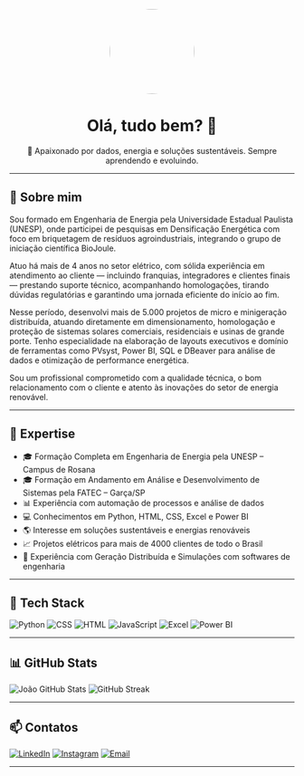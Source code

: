 <p align="center">
  <img src="https://avatars.githubusercontent.com/u/SEU_ID_AQUI" width="150px" style="border-radius: 50%"/>
</p>

<h1 align="center">Olá, tudo bem? 👋</h1>

<p align="center">
  🌱 Apaixonado por dados, energia e soluções sustentáveis. Sempre aprendendo e evoluindo.
</p>

---

## 🧠 Sobre mim

Sou formado em Engenharia de Energia pela Universidade Estadual Paulista (UNESP), onde participei de pesquisas em Densificação Energética com foco em briquetagem de resíduos agroindustriais, integrando o grupo de iniciação científica BioJoule.

Atuo há mais de 4 anos no setor elétrico, com sólida experiência em atendimento ao cliente — incluindo franquias, integradores e clientes finais — prestando suporte técnico, acompanhando homologações, tirando dúvidas regulatórias e garantindo uma jornada eficiente do início ao fim.

Nesse período, desenvolvi mais de 5.000 projetos de micro e minigeração distribuída, atuando diretamente em dimensionamento, homologação e proteção de sistemas solares comerciais, residenciais e usinas de grande porte. Tenho especialidade na elaboração de layouts executivos e domínio de ferramentas como PVsyst, Power BI, SQL e DBeaver para análise de dados e otimização de performance energética.

Sou um profissional comprometido com a qualidade técnica, o bom relacionamento com o cliente e atento às inovações do setor de energia renovável.

---

## 🎯 Expertise

- 🎓 Formação Completa em Engenharia de Energia pela UNESP – Campus de Rosana
- 🎓 Formação em Andamento em Análise e Desenvolvimento de Sistemas pela FATEC – Garça/SP
- 📊 Experiência com automação de processos e análise de dados
- 💻 Conhecimentos em Python, HTML, CSS, Excel e Power BI
- 🌎 Interesse em soluções sustentáveis e energias renováveis
- 📈 Projetos elétricos para mais de 4000 clientes de todo o Brasil
- 🧪 Experiência com Geração Distribuída e Simulações com softwares de engenharia

---

## 🚀 Tech Stack

![Python](https://img.shields.io/badge/Python-3776AB?style=for-the-badge&logo=python&logoColor=white)
![CSS](https://img.shields.io/badge/CSS-1572B6?style=for-the-badge&logo=css3&logoColor=white)
![HTML](https://img.shields.io/badge/HTML-E34F26?style=for-the-badge&logo=html5&logoColor=white)
![JavaScript](https://img.shields.io/badge/JavaScript-F7DF1E?style=for-the-badge&logo=javascript&logoColor=black)
![Excel](https://img.shields.io/badge/Excel-217346?style=for-the-badge&logo=microsoft-excel&logoColor=white)
![Power BI](https://img.shields.io/badge/Power%20BI-F2C811?style=for-the-badge&logo=powerbi&logoColor=black)

---

## 📊 GitHub Stats

![João GitHub Stats](https://github-readme-stats.vercel.app/api?username=joaovictorsouzacarli&show_icons=true&theme=tokyonight)
![GitHub Streak](https://github-readme-streak-stats.herokuapp.com/?user=joaovictorsouzacarli&theme=tokyonight&hide_border=true)

---

## 📫 Contatos

[![LinkedIn](https://img.shields.io/badge/LinkedIn-0077B5?style=for-the-badge&logo=linkedin&logoColor=white)](https://www.linkedin.com/in/jo%C3%A3o-victor-souza-carli-979403196/)
[![Instagram](https://img.shields.io/badge/Instagram-E4405F?style=for-the-badge&logo=instagram&logoColor=white)](https://www.instagram.com/eng.joaovictor/)
[![Email](https://img.shields.io/badge/Email-D14836?style=for-the-badge&logo=gmail&logoColor=white)](mailto:joaovictorsouzacarli@gmail.com)

---
